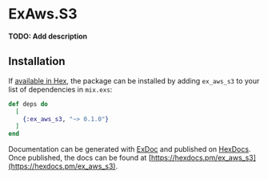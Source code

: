 # ExAws.S3

**TODO: Add description**

## Installation

If [available in Hex](https://hex.pm/docs/publish), the package can be installed
by adding `ex_aws_s3` to your list of dependencies in `mix.exs`:

```elixir
def deps do
  [
    {:ex_aws_s3, "~> 0.1.0"}
  ]
end
```

Documentation can be generated with [ExDoc](https://github.com/elixir-lang/ex_doc)
and published on [HexDocs](https://hexdocs.pm). Once published, the docs can
be found at [https://hexdocs.pm/ex_aws_s3](https://hexdocs.pm/ex_aws_s3).

